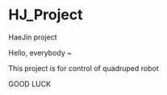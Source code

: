 # HJ_Project
HaeJin project

Hello, everybody ~

This project is for control of quadruped robot

GOOD LUCK
